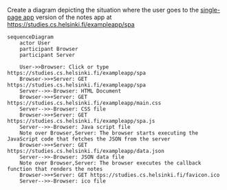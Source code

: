 Create a diagram depicting the situation where the user goes to the [single-page app](https://fullstackopen.com/en/part0/fundamentals_of_web_apps#single-page-app) version of the notes app at https://studies.cs.helsinki.fi/exampleapp/spa
  
```mermaid
sequenceDiagram
    actor User
    participant Browser
    participant Server

    User->>Browser: Click or type https://studies.cs.helsinki.fi/exampleapp/spa
    Browser->>+Server: GET https://studies.cs.helsinki.fi/exampleapp/spa
    Server-->>-Browser: HTML Document
    Browser->>+Server: GET https://studies.cs.helsinki.fi/exampleapp/main.css
    Server-->>-Browser: CSS file
    Browser->>+Server: GET https://studies.cs.helsinki.fi/exampleapp/spa.js
    Server-->>-Browser: Java script file
    Note over Browser,Server: The browser starts executing the JavaScript code that fetches the JSON from the server
    Browser->>+Server: GET https://studies.cs.helsinki.fi/exampleapp/data.json
    Server-->>-Browser: JSON data file
    Note over Browser,Server: The browser executes the callback function that renders the notes
    Browser->>+Server: GET https://studies.cs.helsinki.fi/favicon.ico
    Server-->>-Browser: ico file
```